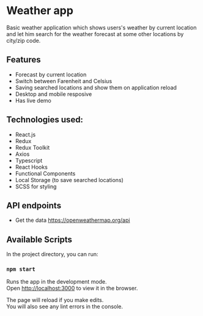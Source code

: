 # Weather app

Basic weather application which shows users's weather by current location and let him search for the weather forecast at some other locations by city/zip code.

## Features
- Forecast by current location
- Switch between Farenheit and Celsius
- Saving searched locations and show them on application reload
- Desktop and mobile resposive
- Has live demo


## Technologies used:
- React.js
- Redux
- Redux Toolkit
- Axios
- Typescript
- React Hooks
- Functional Components
- Local Storage (to save searched locations)
- SCSS for styling


## API endpoints
- Get the data https://openweathermap.org/api

## Available Scripts

In the project directory, you can run:

### `npm start`

Runs the app in the development mode.\
Open [http://localhost:3000](http://localhost:3000) to view it in the browser.

The page will reload if you make edits.\
You will also see any lint errors in the console.
